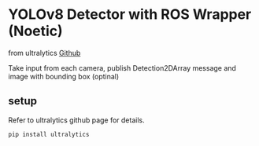 # YOLOv8 Detector with ROS Wrapper (Noetic)

from ultralytics [Github](https://github.com/ultralytics/ultralytics)

Take input from each camera,
publish Detection2DArray message
and image with bounding box (optinal)

## setup
Refer to ultralytics github page for details.
```
pip install ultralytics
```